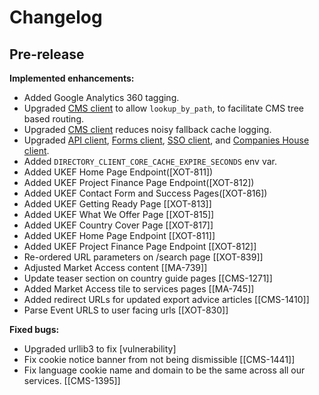 # Changelog

## Pre-release

**Implemented enhancements:**

- Added Google Analytics 360 tagging.
- Upgraded [CMS client][directory-cms-client] to allow `lookup_by_path`, to facilitate CMS tree based routing.
- Upgraded [CMS client][directory-cms-client] reduces noisy fallback cache logging.
- Upgraded [API client][directory-api-client], [Forms client][directory-forms-api-client], [SSO client][directory-sso-api-client], and [Companies House client][directory-companies-house-search-client].
- Added `DIRECTORY_CLIENT_CORE_CACHE_EXPIRE_SECONDS` env var.
- Added UKEF Home Page Endpoint([XOT-811])
- Added UKEF Project Finance Page Endpoint([XOT-812])
- Added UKEF Contact Form and Success Pages([XOT-816])
- Added UKEF Getting Ready Page [[XOT-813]]
- Added UKEF What We Offer Page [[XOT-815]]
- Added UKEF Country Cover Page [[XOT-817]]
- Added UKEF Home Page Endpoint [[XOT-811]]
- Added UKEF Project Finance Page Endpoint [[XOT-812]]
- Re-ordered URL parameters on /search page [[XOT-839]]
- Adjusted Market Access content [[MA-739]]
- Update teaser section on country guide pages [[CMS-1271]]
- Added Market Access tile to services pages [[MA-745]]
- Added redirect URLs for updated export advice articles [[CMS-1410]]
- Parse Event URLS to user facing urls [[XOT-830]]

**Fixed bugs:**
- Upgraded urllib3 to fix [vulnerability]
- Fix cookie notice banner from not being dismissible [[CMS-1441]] 
- Fix language cookie name and domain to be the same across all our services. [[CMS-1395]]


[directory-api-client]: https://github.com/uktrade/directory-api-client
[directory-client-core]: https://github.com/uktrade/directory-client-core
[directory-cms-client]: https://github.com/uktrade/directory-cms-client
[directory-forms-api-client]: https://github.com/uktrade/directory-forms-api-client
[directory-sso-api-client]: https://github.com/uktrade/directory-sso-api-client
[directory-companies-house-search-client]: https://github.com/uktrade/directory-companies-house-search-client
